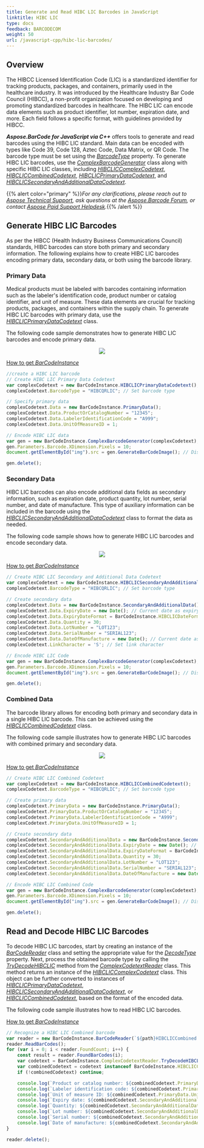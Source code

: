 ```yaml
---
title: Generate and Read HIBC LIC Barcodes in JavaScript
linktitle: HIBC LIC
type: docs
feedback: BARCODECOM
weight: 50
url: /javascript-cpp/hibc-lic-barcodes/
---
```


## **Overview**
The HIBCC Licensed Identification Code (LIC) is a standardized identifier for tracking products, packages, and containers, primarily used in the healthcare industry. It was introduced by the Healthcare Industry Bar Code Council (HIBCC), a non-profit organization focused on developing and promoting standardized barcodes in healthcare. The HIBC LIC can encode data elements such as product identifier, lot number, expiration date, and more. Each field follows a specific format, with guidelines provided by HIBCC.

***Aspose.BarCode for JavaScript via C++*** offers tools to generate and read barcodes using the HIBC LIC standard. Main data can be encoded with types like Code 39, Code 128, Aztec Code, Data Matrix, or QR Code. The barcode type must be set using the [*BarcodeType*](https://reference.aspose.com/barcode/javascript-cpp/aspose.barcode.generation/barcodegenerator/barcodetype/) property. To generate HIBC LIC barcodes, use the [*ComplexBarcodeGenerator*](https://reference.aspose.com/barcode/javascript-cpp/aspose.barcode.complexbarcode/complexbarcodegenerator/) class along with specific HIBC LIC classes, including [*HIBCLICComplexCodetext*](https://reference.aspose.com/barcode/javascript-cpp/aspose.barcode.complexbarcode/hibcliccomplexcodetext/), [*HIBCLICCombinedCodetext*](https://reference.aspose.com/barcode/javascript-cpp/aspose.barcode.complexbarcode/hibcliccombinedcodetext/), [*HIBCLICPrimaryDataCodetext*](https://reference.aspose.com/barcode/javascript-cpp/aspose.barcode.complexbarcode/hibcliccombinedcodetext/primarydata/), and [*HIBCLICSecondaryAndAdditionalDataCodetext*](https://reference.aspose.com/barcode/javascript-cpp/aspose.barcode.complexbarcode/hibcliccombinedcodetext/secondaryandadditionaldata/).

{{% alert color="primary" %}}*For any clarifications, please reach out to [Aspose Technical Support](/barcode/javascript-cpp/technical-support/), ask questions at the [Aspose.Barcode Forum](https://forum.aspose.com/c/barcode/13), or contact [Aspose Paid Support Helpdesk](https://helpdesk.aspose.com/).*{{% /alert %}}

## **Generate HIBC LIC Barcodes**
As per the HIBCC (Health Industry Business Communications Council) standards, HIBC barcodes can store both primary and secondary information. The following explains how to create HIBC LIC barcodes encoding primary data, secondary data, or both using the barcode library.

### **Primary Data**
Medical products must be labeled with barcodes containing information such as the labeler's identification code, product number or catalog identifier, and unit of measure. These data elements are crucial for tracking products, packages, and containers within the supply chain. To generate HIBC LIC barcodes with primary data, use the [*HIBCLICPrimaryDataCodetext*](https://reference.aspose.com/barcode/javascript-cpp/aspose.barcode.complexbarcode/hibcliccombinedcodetext/primarydata/) class.

The following code sample demonstrates how to generate HIBC LIC barcodes and encode primary data.


<p align="center"><img src="hibclicprimary.png"></p>

[How to get *BarCodeInstance*](/barcode/javascript-cpp/get-barcode-module-instance/)
```javascript
//create a HIBC LIC barcode
// Create HIBC LIC Primary Data Codetext
var complexCodetext = new BarCodeInstance.HIBCLICPrimaryDataCodetext();
complexCodetext.BarcodeType = "HIBCQRLIC"; // Set barcode type

// Specify primary data
complexCodetext.Data = new BarCodeInstance.PrimaryData();
complexCodetext.Data.ProductOrCatalogNumber = "12345";
complexCodetext.Data.LabelerIdentificationCode = "A999";
complexCodetext.Data.UnitOfMeasureID = 1;

// Encode HIBC LIC data
var gen = new BarCodeInstance.ComplexBarcodeGenerator(complexCodetext);
gen.Parameters.Barcode.XDimension.Pixels = 10;
document.getElementById("img").src = gen.GenerateBarCodeImage(); // Display HIBC LIC barcode

gen.delete();

```

### **Secondary Data**
HIBC LIC barcodes can also encode additional data fields as secondary information, such as expiration date, product quantity, lot number, serial number, and date of manufacture. This type of auxiliary information can be included in the barcode using the [*HIBCLICSecondaryAndAdditionalDataCodetext*](https://reference.aspose.com/barcode/javascript-cpp/aspose.barcode.complexbarcode/hibcliccombinedcodetext/secondaryandadditionaldata/) class to format the data as needed.

The following code sample shows how to generate HIBC LIC barcodes and encode secondary data.


<p align="center"><img src="hibclicsecondary.png"></p>

[How to get *BarCodeInstance*](/barcode/javascript-cpp/get-barcode-module-instance/)
```javascript
// Create HIBC LIC Secondary and Additional Data Codetext
var complexCodetext = new BarCodeInstance.HIBCLICSecondaryAndAdditionalDataCodetext();
complexCodetext.BarcodeType = "HIBCQRLIC"; // Set barcode type

// Create secondary data
complexCodetext.Data = new BarCodeInstance.SecondaryAndAdditionalData();
complexCodetext.Data.ExpiryDate = new Date(); // Current date as expiry date
complexCodetext.Data.ExpiryDateFormat = BarCodeInstance.HIBCLICDateFormat.MMDDYY;
complexCodetext.Data.Quantity = 30;
complexCodetext.Data.LotNumber = "LOT123";
complexCodetext.Data.SerialNumber = "SERIAL123";
complexCodetext.Data.DateOfManufacture = new Date(); // Current date as date of manufacture
complexCodetext.LinkCharacter = 'S'; // Set link character

// Encode HIBC LIC Code
var gen = new BarCodeInstance.ComplexBarcodeGenerator(complexCodetext);
gen.Parameters.Barcode.XDimension.Pixels = 10;
document.getElementById("img").src = gen.GenerateBarCodeImage(); // Display HIBC LIC barcode

gen.delete();

```

### **Combined Data**
The barcode library allows for encoding both primary and secondary data in a single HIBC LIC barcode. This can be achieved using the [*HIBCLICCombinedCodetext*](https://reference.aspose.com/barcode/javascript-cpp/aspose.barcode.complexbarcode/hibcliccombinedcodetext/) class.

The following code sample illustrates how to generate HIBC LIC barcodes with combined primary and secondary data.

<p align="center"><img src="hibcliccombined.png"></p>

[How to get *BarCodeInstance*](/barcode/javascript-cpp/get-barcode-module-instance/)
```javascript
// Create HIBC LIC Combined Codetext
var complexCodetext = new BarCodeInstance.HIBCLICCombinedCodetext();
complexCodetext.BarcodeType = "HIBCQRLIC"; // Set barcode type

// Create primary data
complexCodetext.PrimaryData = new BarCodeInstance.PrimaryData();
complexCodetext.PrimaryData.ProductOrCatalogNumber = "12345";
complexCodetext.PrimaryData.LabelerIdentificationCode = "A999";
complexCodetext.PrimaryData.UnitOfMeasureID = 1;

// Create secondary data
complexCodetext.SecondaryAndAdditionalData = new BarCodeInstance.SecondaryAndAdditionalData();
complexCodetext.SecondaryAndAdditionalData.ExpiryDate = new Date(); // Current date as expiry date
complexCodetext.SecondaryAndAdditionalData.ExpiryDateFormat = BarCodeInstance.HIBCLICDateFormat.MMDDYY;
complexCodetext.SecondaryAndAdditionalData.Quantity = 30;
complexCodetext.SecondaryAndAdditionalData.LotNumber = "LOT123";
complexCodetext.SecondaryAndAdditionalData.SerialNumber = "SERIAL123";
complexCodetext.SecondaryAndAdditionalData.DateOfManufacture = new Date(); // Current date as date of manufacture

// Encode HIBC LIC Combined Code
var gen = new BarCodeInstance.ComplexBarcodeGenerator(complexCodetext);
gen.Parameters.Barcode.XDimension.Pixels = 10;
document.getElementById("img").src = gen.GenerateBarCodeImage(); // Display HIBC LIC combined barcode

gen.delete();

```


## Read and Decode HIBC LIC Barcodes
To decode HIBC LIC barcodes, start by creating an instance of the [*BarCodeReader*](https://reference.aspose.com/barcode/javascript-cpp/aspose.barcode.barcoderecognition/barcodereader/) class and setting the appropriate value for the [*DecodeType*](https://reference.aspose.com/barcode/javascript-cpp/aspose.barcode.barcoderecognition/decodetype/) property. Next, process the obtained barcode type by calling the [*TryDecodeHIBCLIC*](https://reference.aspose.com/barcode/javascript-cpp/aspose.barcode.complexbarcode/complexcodetextreader/trydecodehibclic/) method from the [*ComplexCodetextReader*](https://reference.aspose.com/barcode/javascript-cpp/aspose.barcode.complexbarcode/complexcodetextreader/) class. This method returns an instance of the [*HIBCLICComplexCodetext*](https://reference.aspose.com/barcode/javascript-cpp/aspose.barcode.complexbarcode/hibcliccomplexcodetext/) class. This object can be further converted to instances of [*HIBCLICPrimaryDataCodetext*](https://reference.aspose.com/barcode/javascript-cpp/aspose.barcode.complexbarcode/hibclicprimarydatacodetext/), [*HIBCLICSecondaryAndAdditionalDataCodetext*](https://reference.aspose.com/barcode/javascript-cpp/aspose.barcode.complexbarcode/hibclicsecondaryandadditionaldatacodetext/), or [*HIBCLICCombinedCodetext*](https://reference.aspose.com/barcode/javascript-cpp/aspose.barcode.complexbarcode/hibcliccombinedcodetext/), based on the format of the encoded data.

The following code sample illustrates how to read HIBC LIC barcodes.


[How to get *BarCodeInstance*](/barcode/javascript-cpp/get-barcode-module-instance/)
```javascript
// Recognize a HIBC LIC Combined barcode
var reader = new BarCodeInstance.BarCodeReader(`${path}HIBCLICCombined.png`, "HIBCQRLIC");
reader.ReadBarCodes();
for (var i = 0; i < reader.FoundCount; i++) {
    const result = reader.FoundBarCodes(i);
    var codetext = BarCodeInstance.ComplexCodetextReader.TryDecodeHIBCLIC(result.CodeText);
    var combinedCodetext = codetext instanceof BarCodeInstance.HIBCLICCombinedCodetext ? codetext : null;
    if (!combinedCodetext) continue;

    console.log(`Product or catalog number: ${combinedCodetext.PrimaryData.ProductOrCatalogNumber}`);
    console.log(`Labeler identification code: ${combinedCodetext.PrimaryData.LabelerIdentificationCode}`);
    console.log(`Unit of measure ID: ${combinedCodetext.PrimaryData.UnitOfMeasureID}`);
    console.log(`Expiry date: ${combinedCodetext.SecondaryAndAdditionalData.ExpiryDate}`);
    console.log(`Quantity: ${combinedCodetext.SecondaryAndAdditionalData.Quantity}`);
    console.log(`Lot number: ${combinedCodetext.SecondaryAndAdditionalData.LotNumber}`);
    console.log(`Serial number: ${combinedCodetext.SecondaryAndAdditionalData.SerialNumber}`);
    console.log(`Date of manufacture: ${combinedCodetext.SecondaryAndAdditionalData.DateOfManufacture}`);
}

reader.delete();

```